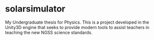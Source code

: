 solarsimulator
==============


My Undergraduate thesis for Physics.  This is a project developed in the Unity3D engine that seeks to provide modern tools to assist teachers in teaching the new NGSS science standards.  
